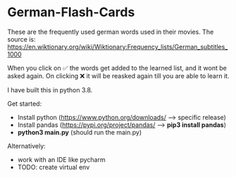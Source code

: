 # German-Flash-Cards


These are the frequently used german words used in their movies. 
The source is: https://en.wiktionary.org/wiki/Wiktionary:Frequency_lists/German_subtitles_1000



When you click on ✅ the words get added to the learned list, and it wont be asked again. On clicking ❌ it will be reasked again till you are able to learn it.


I have built this in python 3.8.

Get started:
 - Install python (https://www.python.org/downloads/ --> specific release)
 - Install pandas (https://pypi.org/project/pandas/ --> **pip3 install pandas**)
 - **python3 main.py** (should run the main.py)


Alternatively:
 - work with an IDE like pycharm
 - TODO: create virtual env
